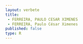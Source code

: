 ```yaml
---
layout: verbete
title:
 - FERREIRA, PAULO CESAR XIMENES
 - FERREIRA, Paulo César Ximenes
published: false
type: R
---
```


